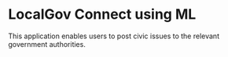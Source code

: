 # LocalGov Connect using ML
This application enables users to post civic issues to the relevant government authorities.
